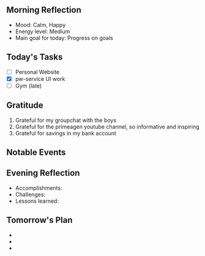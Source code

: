 ## Morning Reflection
- Mood: Calm, Happy
- Energy level: Medium
- Main goal for today: Progress on goals

## Today's Tasks
- [ ] Personal Website
- [x] pw-service UI work
- [ ] Gym (late)

## Gratitude
1. Grateful for my groupchat with the boys
2. Grateful for the primeagen youtube channel, so informative and inspiring
3. Grateful for savings in my bank account

## Notable Events


## Evening Reflection
- Accomplishments:
- Challenges:
- Lessons learned:

## Tomorrow's Plan
- 
- 
- 

